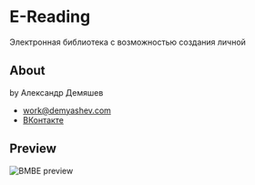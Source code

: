 E-Reading
===========================

Электронная библиотека c возможностью создания личной

## About
by Александр Демяшев

* work@demyashev.com
* [ВКонтакте](https://vk.com/demyashev)

## Preview
![BMBE preview](https://raw.githubusercontent.com/demyashev/reading/public/files/preview.png)